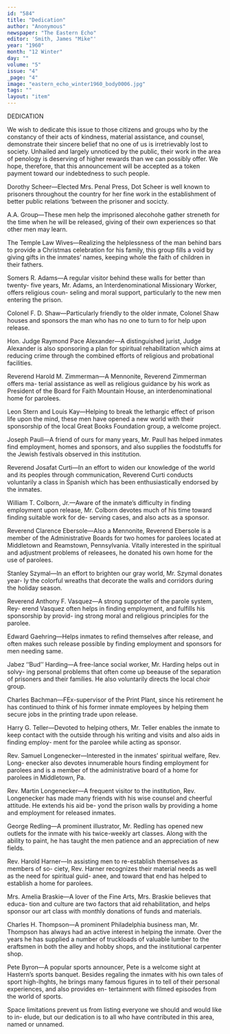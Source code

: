 ```yaml
---
id: "584"
title: "Dedication"
author: "Anonymous"
newspaper: "The Eastern Echo"
editor: 'Smith, James "Mike"'
year: "1960"
month: "12 Winter"
day: ""
volume: "5"
issue: "4"
_page: "4"
image: "eastern_echo_winter1960_body0006.jpg"
tags: ""
layout: "item"
---
```

DEDICATION

We wish to dedicate this issue to those citizens and groups who by the constancy of
their acts of kindness, material assistance, and counsel, demonstrate their sincere belief
that no one of us is irretrievably lost to society. Unhailed and largely unnoticed by the
public, their work in the area of penology is deserving of higher rewards than we can
possibly offer. We hope, therefore, that this announcement will be accepted as a token
payment toward our indebtedness to such people.

Dorothy Scheer—Elected Mrs. Penal Press, Dot Scheer is well known to prisoners
throughout the country for her fine work in the establishment of better public relations
‘between the prisoner and socicty.

A.A. Group—These men help the imprisoned alecohohe gather streneth for the time
when he will be released, giving of their own experiences so that other men may learn.

The Temple Law Wives—Realizing the helplessness of the man behind bars to
provide a Christmas celebration for his family, this group fills a void by giving gifts in
the inmates’ names, keeping whole the faith of children in their fathers.

Somers R. Adams—A regular visitor behind these walls for better than twenty-
five years, Mr. Adams, an Interdenominational Missionary Worker, offers religious coun-
seling and moral support, particularly to the new men entering the prison.

Colonel F. D. Shaw—Particularly friendly to the older inmate, Colonel Shaw
houses and sponsors the man who has no one to turn to for help upon release.

Hon. Judge Raymond Pace Alexander—A distinguished jurist, Judge Alexander
is also sponsoring a plan for spiritual rehabilitation which aims at reducing crime through
the combined efforts of religious and probational facilities.

Reverend Harold M. Zimmerman—A Mennonite, Reverend Zimmerman offers ma-
terial assistance as well as religious guidance by his work as President of the Board for
Faith Mountain House, an interdenominational home for parolees.

Leon Stern and Louis Kay—Helping to break the lethargic effect of prison life
upon the mind, these men have opened a new world with their sponsorship of the local
Great Books Foundation group, a welcome project.

Joseph Paull—A friend of ours for many years, Mr. Paull has helped inmates find
employment, homes and sponsors, and also supplies the foodstuffs for the Jewish festivals 
observed in this institution.

Reverend Josafat Curti—In an effort to widen our knowledge of the world and its
peoples through communication, Reverend Curti conducts voluntarily a class in Spanish
which has been enthusiastically endorsed by the inmates.

William T. Colborn, Jr.—Aware of the inmate’s difficulty in finding employment
upon release, Mr. Colborn devotes much of his time toward finding suitable work for de-
serving cases, and also acts as a sponsor.

Reverend Clarence Ebersole—Also a Mennonite, Reverend Ebersole is a member
of the Administrative Boards for two homes for parolees located at Middletown and
Reamstown, Pennsylvania. Vitally interested in the spiritual and adjustment problems of
releasees, he donated his own home for the use of parolees.

Stanley Szymal—In an effort to brighten our gray world, Mr. Szymal donates year-
ly the colorful wreaths that decorate the walls and corridors during the holiday season.

Reverend Anthony F. Vasquez—A strong supporter of the parole system, Rey-
erend Vasquez often helps in finding employment, and fulfills his sponsorship by provid-
ing strong moral and religious principles for the parolee.

Edward Gaehring—Helps inmates to refind themselves after release, and often
makes such release possible by finding employment and sponsors for men needing same.

Jabez ‘‘Bud’’ Harding—A free-lance social worker, Mr. Harding helps out in solvy-
ing personal problems that often come up beeause of the separation of prisoners and their
families. He also voluntarily directs the local choir group.

Charles Bachman—FEx-supervisor of the Print Plant, since his retirement he has
continued to think of his former inmate employees by helping them secure jobs in the
printing trade upon release.

Harry G. Teller—Devoted to helping others, Mr. Teller enables the inmate to keep
contact with the outside through his writing and visits and also aids in finding employ-
ment for the parolee while acting as sponsor.

Rev. Samuel Longenecker—Interested in the inmates’ spiritual welfare, Rev. Long-
enecker also devotes innumerable hours finding employment for parolees and is a member
of the administrative board of a home for parolees in Middletown, Pa.

Rev. Martin Longenecker—A frequent visitor to the institution, Rev. Longenecker
has made many friends with his wise counsel and cheerful attitude. He extends his aid be-
yond the prison walls by providing a home and employment for released inmates.

George Redling—A prominent illustrator, Mr. Redling has opened new outlets for
the inmate with his twice-weekly art classes. Along with the ability to paint, he has taught
the men patience and an appreciation of new fields.

Rev. Harold Harner—In assisting men to re-establish themselves as members of so-
ciety, Rev. Harner recognizes their material needs as well as the need for spiritual guid-
anee, and toward that end has helped to establish a home for parolees.

Mrs. Amelia Braskie—A lover of the Fine Arts, Mrs. Braskie believes that educa-
tion and culture are two factors that aid rehabilitation, and helps sponsor our art class
with monthly donations of funds and materials.

Charles H. Thompson—A prominent Philadelphia business man, Mr. Thompson
has always had an active interest in helping the inmate. Over the years he has supplied a
number of truckloads of valuable lumber to the eraftsmen in both the alley and hobby
shops, and the institutional carpenter shop.

Pete Byron—A popular sports announcer, Pete is a welcome sight at Hastern’s
sports banquet. Besides regaling the inmates with his own tales of sport high-lhghts, he
brings many famous figures in to tell of their personal experiences, and also provides en-
tertainment with filmed episodes from the world of sports.

Space limitations prevent us from listing everyone we should and would like to in-
elude, but our dedication is to all who have contributed in this area, named or unnamed.
